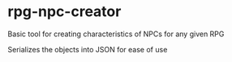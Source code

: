 # rpg-npc-creator
Basic tool for creating characteristics of NPCs for any given RPG

Serializes the objects into JSON for ease of use
